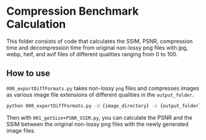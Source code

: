 # Compression Benchmark Calculation

This folder consists of code that calculates the SSIM, PSNR, compression time and decompression time from original non-lossy png files with jpg, webp, heif, and avif files of different qualities ranging from 0 to 100.

## How to use

```000_exportDiffFormats.py``` takes non-lossy ```png``` files and compresses images as various image file extensions of different qualities in the ```output_folder```.

```bash
python 000_exportDiffFormats.py -d {image_directory} -o {output_folder} -e {image_extension}
```

Then with ```001_getSize+PSNR_SSIM.py```, you can calculate the PSNR and the SSIM between the original non-lossy png files with the newly generated image files.

